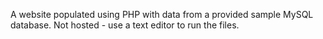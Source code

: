 A website populated using PHP with data from a provided sample MySQL database.
Not hosted - use a text editor to run the files.
